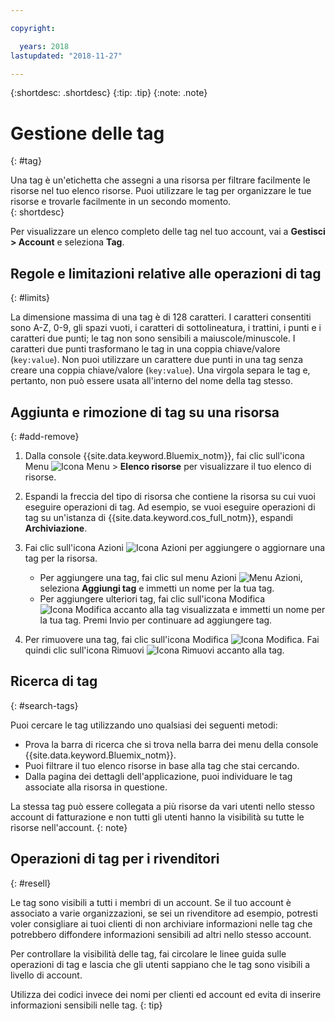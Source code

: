 ```yaml
---

copyright:

  years: 2018
lastupdated: "2018-11-27"

---
```


{:shortdesc: .shortdesc}
{:tip: .tip}
{:note: .note}


# Gestione delle tag
{: #tag}

Una tag è un'etichetta che assegni a una risorsa per filtrare facilmente le risorse nel tuo elenco risorse. Puoi utilizzare le tag per organizzare le tue risorse e trovarle facilmente in un secondo momento.  
{: shortdesc}

Per visualizzare un elenco completo delle tag nel tuo account, vai a **Gestisci > Account** e seleziona **Tag**.

## Regole e limitazioni relative alle operazioni di tag
{: #limits}

La dimensione massima di una tag è di 128 caratteri. I caratteri consentiti sono A-Z, 0-9, gli spazi vuoti, i caratteri di sottolineatura, i trattini, i punti e i caratteri due punti; le tag non sono sensibili a maiuscole/minuscole. I caratteri due punti trasformano le tag in una coppia chiave/valore (`key:value`). Non puoi utilizzare un carattere due punti in una tag senza creare una coppia chiave/valore (`key:value`). Una virgola separa le tag e, pertanto, non può essere usata all'interno del nome della tag stesso.


## Aggiunta e rimozione di tag su una risorsa
{: #add-remove}

1. Dalla console {{site.data.keyword.Bluemix_notm}}, fai clic sull'icona Menu ![Icona Menu](../icons/icon_hamburger.svg) > **Elenco risorse** per visualizzare il tuo elenco di risorse. 
2. Espandi la freccia del tipo di risorsa che contiene la risorsa su cui vuoi eseguire operazioni di tag. Ad esempio, se vuoi eseguire operazioni di tag su un'istanza di {{site.data.keyword.cos_full_notm}}, espandi **Archiviazione**.  
3. Fai clic sull'icona Azioni ![Icona Azioni](../icons/action-menu-icon.svg) per aggiungere o aggiornare una tag per la risorsa. 

    * Per aggiungere una tag, fai clic sul menu Azioni ![Menu Azioni](../icons/action-menu-icon.svg), seleziona **Aggiungi tag** e immetti un nome per la tua tag. 
    * Per aggiungere ulteriori tag, fai clic sull'icona Modifica ![Icona Modifica](../icons/edit-tagging.svg) accanto alla tag visualizzata e immetti un nome per la tua tag. Premi Invio per continuare ad aggiungere tag.
4. Per rimuovere una tag, fai clic sull'icona Modifica ![Icona Modifica](../icons/edit-tagging.svg). Fai quindi clic sull'icona Rimuovi ![Icona Rimuovi](../icons/close-tagging.svg) accanto alla tag. 

## Ricerca di tag
{: #search-tags}

Puoi cercare le tag utilizzando uno qualsiasi dei seguenti metodi:

  * Prova la barra di ricerca che si trova nella barra dei menu della console {{site.data.keyword.Bluemix_notm}}.
  * Puoi filtrare il tuo elenco risorse in base alla tag che stai cercando.
  * Dalla pagina dei dettagli dell'applicazione, puoi individuare le tag associate alla risorsa in questione.

La stessa tag può essere collegata a più risorse da vari utenti nello stesso account di fatturazione e non tutti gli utenti hanno la visibilità su tutte le risorse nell'account.
{: note}


## Operazioni di tag per i rivenditori
{: #resell}

Le tag sono visibili a tutti i membri di un account.
Se il tuo account è associato a varie organizzazioni, se sei un rivenditore ad esempio, potresti voler consigliare ai tuoi clienti di non archiviare informazioni nelle tag che potrebbero diffondere informazioni sensibili ad altri nello stesso account.

Per controllare la visibilità delle tag, fai circolare le linee guida sulle operazioni di tag e lascia che gli utenti sappiano che le tag sono visibili a livello di account. 

Utilizza dei codici invece dei nomi per clienti ed account ed evita di inserire informazioni sensibili nelle tag.
{: tip}


